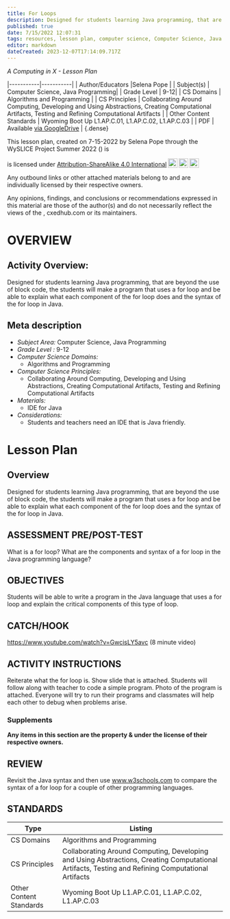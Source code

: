 ```yaml
---
title: For Loops
description: Designed for students learning Java programming, that are beyond the use of block code, the students will make a program that uses a for loop and be able to explain what each component of the for loop does and the syntax of the for loop in Java.
published: true
date: 7/15/2022 12:07:31
tags: resources, lesson plan, computer science, Computer Science, Java Programming 
editor: markdown
dateCreated: 2023-12-07T17:14:09.717Z
---
```

*A Computing in X - Lesson Plan*

|-----------|-----------|
| Author/Educators |Selena Pope |
| Subject(s) | Computer Science, Java Programming|
| Grade Level | 9-12|
| CS Domains | Algorithms and Programming |
| CS Principles | Collaborating Around Computing, Developing and Using Abstractions, Creating Computational Artifacts, Testing and Refining Computational Artifacts |
| Other Content Standards | Wyoming Boot Up L1.AP.C.01, L1.AP.C.02, L1.AP.C.03 | 
| PDF | Available [via GoogleDrive]() |
{.dense}






This lesson plan, created on 7-15-2022 by Selena Pope through the  WySLICE Project Summer 2022 () is  <p xmlns:cc="http://creativecommons.org/ns#" >  is licensed under <a href="http://creativecommons.org/licenses/by-sa/4.0/?ref=chooser-v1" target="_blank" rel="license noopener noreferrer" style="display:inline-block;">Attribution-ShareAlike 4.0 International<img style="height:22px!important;margin-left:3px;vertical-align:text-bottom;" src="https://mirrors.creativecommons.org/presskit/icons/cc.svg?ref=chooser-v1"><img style="height:22px!important;margin-left:3px;vertical-align:text-bottom;" src="https://mirrors.creativecommons.org/presskit/icons/by.svg?ref=chooser-v1"><img style="height:22px!important;margin-left:3px;vertical-align:text-bottom;" src="https://mirrors.creativecommons.org/presskit/icons/sa.svg?ref=chooser-v1"></a></p>


Any outbound links or other attached materials belong to and are individually licensed by their respective owners. 


Any opinions, findings, and conclusions or recommendations expressed in this material are those of the author(s) and do not necessarily reflect the views of the , cxedhub.com or its maintainers.


# OVERVIEW
## Activity Overview:  
Designed for students learning Java programming, that are beyond the use of block code, the students will make a program that uses a for loop and be able to explain what each component of the for loop does and the syntax of the for loop in Java.
## Meta description
+ *Subject Area:* Computer Science, Java Programming 
+ *Grade Level :* 9-12 
+ *Computer Science Domains:*
   + Algorithms and Programming
+ *Computer Science Principles:*
   + Collaborating Around Computing, Developing and Using Abstractions, Creating Computational Artifacts, Testing and Refining Computational Artifacts
+ *Materials:* 
   + IDE for Java
+ *Considerations:*
   + Students and teachers need an IDE that is Java friendly.


# Lesson Plan
## Overview
Designed for students learning Java programming, that are beyond the use of block code, the students will make a program that uses a for loop and be able to explain what each component of the for loop does and the syntax of the for loop in Java.
## ASSESSMENT PRE/POST-TEST
What is a for loop? What are the components and syntax of a for loop in the Java programming language?
## OBJECTIVES
Students will be able to write a program in the Java language that uses a for loop and explain the critical components of this type of loop.


## CATCH/HOOK
https://www.youtube.com/watch?v=GwcisLY5avc (8 minute video)


## ACTIVITY INSTRUCTIONS
Reiterate what the for loop is. Show slide that is attached. Students will follow along with teacher to code a simple program. Photo of the program is attached. Everyone will try to run their programs and classmates will help each other to debug when problems arise.


### Supplements
**Any items in this section are the property & under the license of their respective owners.**






## REVIEW
Revisit the Java syntax and then use www.w3schools.com to compare the syntax of a for loop for a couple of other programming languages.
## STANDARDS        
| Type | Listing | 
|-----------|-----------|
| CS Domains  | Algorithms and Programming|
| CS Principles   | Collaborating Around Computing, Developing and Using Abstractions, Creating Computational Artifacts, Testing and Refining Computational Artifacts|
| Other Content Standards | Wyoming Boot Up L1.AP.C.01, L1.AP.C.02, L1.AP.C.03  |
